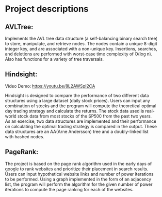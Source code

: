 # Project descriptions


## AVLTree:
Implements the AVL tree data structure (a self-balancing binary search tree) to store, manipulate, and retrieve nodes. The nodes contain a unique 8-digit integer key, and are associated with a non-unique key. Insertions, searches, and deletions are performed with worst-case time complexity of O(log n). Also has functions for a variety of tree traversals.


## Hindsight:

Video Demo: https://youtu.be/8L2AWSpI2CA

Hindsight is designed to compare the performance of two different data structures using a large dataset (daily stock prices). Users can input any combination of stocks and the program will compute the theoretical optimal day trading strategy and calculate the returns. The stock data used is real-world stock data from most stocks of the SP500 from the past two years. As an exercise, two data structures are implemented and their performance on calculating the optimal trading strategy is compared in the output. These data structures are an AA(Arne Andersson) tree and a doubly-linked list with hashed nodes. 


## PageRank:
The project is based on the page rank algorithm used in the early days of google to rank websites and prioritize their placement in search results. Users can input hypothetical website links and number of power iterations to be performed. Using a graph implemented in the form of an adjacency list, the program will perform the algorithm for the given number of power iterations to compute the page ranking for each of the websites.
